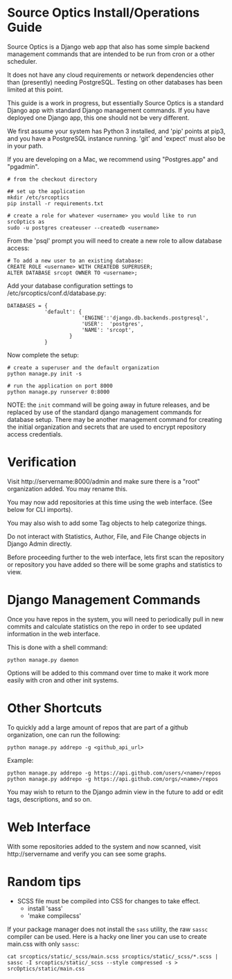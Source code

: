 Source Optics Install/Operations Guide
======================================

Source Optics is a Django web app that also has some simple 
backend management commands that are intended to be run from cron or a other scheduler.

It does not have any cloud requirements or network dependencies other than (presently)
needing PostgreSQL.  Testing on other databases has been limited at this point.

This guide is a work in progress, but essentially Source Optics is a standard Django app
with standard Django management commands. If you have deployed one Django app, this one
should not be very different.

We first assume your system has Python 3 installed, and 'pip' points at pip3, and you have
a PostgreSQL instance running.  'git' and 'expect' must also be in your path.

If you are developing on a Mac, we recommend using "Postgres.app" and "pgadmin".

```
# from the checkout directory

## set up the application
mkdir /etc/srcoptics
pip install -r requirements.txt

# create a role for whatever <username> you would like to run srcOptics as
sudo -u postgres createuser --createdb <username>
```

From the 'psql' prompt you will need to create a new role to allow database access:

```
# To add a new user to an existing database:
CREATE ROLE <username> WITH CREATEDB SUPERUSER;
ALTER DATABASE srcopt OWNER TO <username>;
```

Add your database configuration settings to /etc/srcoptics/conf.d/database.py:

```
DATABASES = {
            'default': {
                        'ENGINE':'django.db.backends.postgresql',
                        'USER':  'postgres',
                        'NAME': 'srcopt',   
                    }
            }
```

Now complete the setup:

```
# create a superuser and the default organization
python manage.py init -s

# run the application on port 8000
python manage.py runserver 0:8000
```

NOTE: the `init` command will be going away in future releases, and be replaced by use of the standard
django management commands for database setup.  There may be another management command for creating the initial
organization and secrets that are used to encrypt repository access credentials.

Verification
============

Visit http://servername:8000/admin and make sure there is a "root" organization added.  You may rename this.

You may now add repositories at this time using the web interface.  (See below for CLI imports).

You may also wish to add some Tag objects to help categorize things.

Do not interact with Statistics, Author, File, and File Change objects in Django Admin directly.

Before proceeding further to the web interface, lets first scan the repository or repository you have added
so there will be some graphs and statistics to view.

Django Management Commands
==========================

Once you have repos in the system, you will need to periodically pull in new commits and calculate statistics
on the repo in order to see updated information in the web interface.

This is done with a shell command:

```
python manage.py daemon
```

Options will be added to this command over time to make it work more easily with cron and other init systems.


Other Shortcuts
===============

To quickly add a large amount of repos that are part of a github organization, one can run the following:

```
python manage.py addrepo -g <github_api_url>
```

Example:

```
python manage.py addrepo -g https://api.github.com/users/<name>/repos
python manage.py addrepo -g https://api.github.com/orgs/<name>/repos
```

You may wish to return to the Django admin view in the future to add or edit tags, descriptions, and so on.

Web Interface
=============

With some repositories added to the system and now scanned, visit http://servername and verify you can
see some graphs.

Random tips
==========


* SCSS file must be compiled into CSS for changes to take effect.
  * install 'sass'
  * 'make compilecss'

If your package manager does not install the `sass` utility, the raw `sassc` compiler can be used. Here is a hacky one liner you can use to create main.css with only `sassc`:

```
cat srcoptics/static/_scss/main.scss srcoptics/static/_scss/*.scss | sassc -I srcoptics/static/_scss --style compressed -s > srcOptics/static/main.css
```


